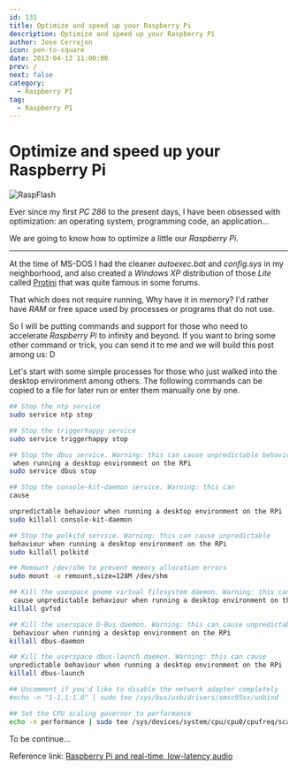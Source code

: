 ```yaml
---
id: 131
title: Optimize and speed up your Raspberry Pi
description: Optimize and speed up your Raspberry Pi
author: Jose Cerrejon
icon: pen-to-square
date: 2013-04-12 11:00:00
prev: /
next: false
category:
  - Raspberry PI
tag:
  - Raspberry PI
---
```


# Optimize and speed up your Raspberry Pi

![RaspFlash](/images/raspflash.jpg)

Ever since my first *PC 286* to the present days, I have been obsessed with optimization: an operating system, programming code, an application...

We are going to know how to optimize a little our *Raspberry Pi*.

- - -
At the time of MS-DOS I had the cleaner *autoexec.bat* and *config.sys* in my neighborhood, and also created a *Windows XP* distribution of those *Lite* called [Protini](https://www.google.es/#output=search&sclient=psy-ab&q=protini+xp&oq=protini+xp&gs_l=hp.3..0i8i30.1931.3617.0.4025.10.10.0.0.0.0.173.1530.0j10.10.0...0.0...1c.1.9.psy-ab.xVIaISWoo2Y&pbx=1&bav=on.2,or.r_cp.r_qf.&bvm=bv.45175338,d.d2k&fp=9df6751d2385f5e4&biw=1260&bih=667) that was quite famous in some forums.

That which does not require running, Why have it in memory? I'd rather have *RAM* or free space used by processes or programs that do not use.

So I will be putting commands and support for those who need to accelerate *Raspberry Pi* to infinity and beyond. If you want to bring some other command or trick, you can send it to me and we will build this post among us: D

Let's start with some simple processes for those who just walked into the desktop environment among others. The following commands can be copied to a file for later run or enter them manually one by one.


```bash
## Stop the ntp service
sudo service ntp stop

## Stop the triggerhappy service
sudo service triggerhappy stop

## Stop the dbus service. Warning: this can cause unpredictable behaviour
 when running a desktop environment on the RPi
sudo service dbus stop

## Stop the console-kit-daemon service. Warning: this can 
cause 

unpredictable behaviour when running a desktop environment on the RPi
sudo killall console-kit-daemon

## Stop the polkitd service. Warning: this can cause unpredictable 
behaviour when running a desktop environment on the RPi
sudo killall polkitd

## Remount /dev/shm to prevent memory allocation errors
sudo mount -o remount,size=128M /dev/shm

## Kill the usespace gnome virtual filesystem daemon. Warning: this can
 cause unpredictable behaviour when running a desktop environment on the RPi
killall gvfsd

## Kill the userspace D-Bus daemon. Warning: this can cause unpredictable
 behaviour when running a desktop environment on the RPi
killall dbus-daemon

## Kill the userspace dbus-launch daemon. Warning: this can cause 
unpredictable behaviour when running a desktop environment on the RPi
killall dbus-launch

## Uncomment if you'd like to disable the network adapter completely
#echo -n "1-1.1:1.0" | sudo tee /sys/bus/usb/drivers/smsc95xx/unbind

## Set the CPU scaling governor to performance
echo -n performance | sudo tee /sys/devices/system/cpu/cpu0/cpufreq/scaling_governor
```

To be continue...

Reference link: [Raspberry Pi and real-time, low-latency audio](http://wiki.linuxaudio.org/wiki/raspberrypi)